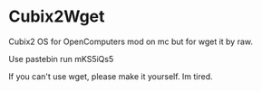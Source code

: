 # Cubix2Wget
Cubix2 OS for OpenComputers mod on mc but for wget it by raw.

Use pastebin run mKS5iQs5

If you can't use wget, please make it yourself. Im tired.
